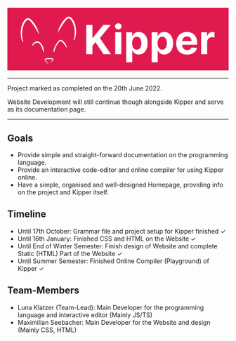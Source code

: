 ![](./src/img/Kipper-Logo-with-head.png)

---

Project marked as completed on the 20th June 2022.

Website Development will still continue though alongside Kipper and serve as its documentation page.

---

## Goals

- Provide simple and straight-forward documentation on the programming language.
- Provide an interactive code-editor and online compiler for using Kipper online.
- Have a simple, organised and well-designed Homepage, providing info on the project and Kipper itself.

## Timeline

- Until 17th October: Grammar file and project setup for Kipper finished ✓
- Until 16th January: Finished CSS and HTML on the Website ✓
- Until End of Winter Semester: Finish design of Website and complete Static (HTML) Part of the Website ✓
- Until Summer Semester: Finished Online Compiler (Playground) of Kipper ✓

## Team-Members

- Luna Klatzer (Team-Lead): Main Developer for the programming language and interactive editor (Mainly JS/TS)
- Maximilian Seebacher: Main Developer for the Website and design (Mainly CSS, HTML)
